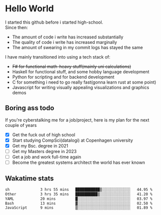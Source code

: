 # Hello World

I started this github before i started high-school.  
Since then:
- The amount of code i write has increased substantially
- The quality of code i write has increased marginally
- The amount of swearing in my commit logs has stayed the same

I have mainly transitioned into using a tech stack of:
- ~~F# for functional math-heavy stuff(mainly uni calculations)~~
- Haskell for functional stuff, and some hobby language development
- Python for scripting and for backend development
- C for something i need to go really fast(gonna learn rust at some point)
- Javascript for writing visually appealing visualizations and graphics demos

## Boring ass todo
If you're cyberstalking me for a job/project, here is my plan for the next couple of years
- [x] Get the fuck out of high school
- [x] Start studying CompSci(datalogi) at Copenhagen university
- [x] Get my Bsc. degree in 2021
- [ ] Get my Masters degree in 2023
- [ ] Get a job and work full-time again
- [ ] Become the greatest systems architect the world has ever known

## Wakatime stats
<!--START_SECTION:waka-->

```txt
sh              3 hrs 55 mins   ███████████▒░░░░░░░░░░░░░   44.95 %
Other           3 hrs 35 mins   ██████████▒░░░░░░░░░░░░░░   41.20 %
YAML            20 mins         █░░░░░░░░░░░░░░░░░░░░░░░░   03.97 %
Bash            13 mins         ▓░░░░░░░░░░░░░░░░░░░░░░░░   02.50 %
JavaScript      9 mins          ▒░░░░░░░░░░░░░░░░░░░░░░░░   01.89 %
```

<!--END_SECTION:waka-->
